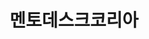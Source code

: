 ---
id: 0
title: 멘토데스크코리아
caption: 주식 리딩 서비스 제공 플랫폼
url: https://leaderscpa.com/merchant/mentordesk/
view: https://raw.githubusercontent.com/didgustm/image/main/view/mentor_view.webp
thumnail: https://github.com/didgustm/image/blob/main/thumnail/mentor.jpg?raw=true
category: Stock
device: PC, Mobile
---